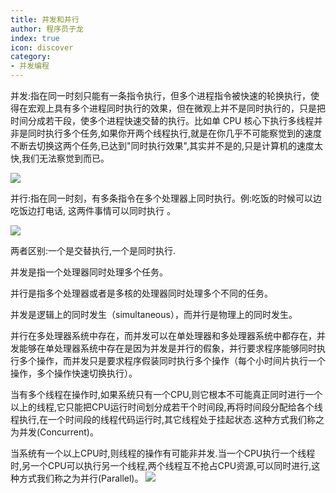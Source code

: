 ```yaml
---
title: 并发和并行
author: 程序员子龙
index: true
icon: discover
category:
- 并发编程
---
```

并发:指在同一时刻只能有一条指令执行，但多个进程指令被快速的轮换执行，使得在宏观上具有多个进程同时执行的效果，但在微观上并不是同时执行的，只是把时间分成若干段，使多个进程快速交替的执行。比如单 CPU 核心下执行多线程并非是同时执行多个任务,如果你开两个线程执行,就是在你几乎不可能察觉到的速度不断去切换这两个任务,已达到"同时执行效果",其实并不是的,只是计算机的速度太快,我们无法察觉到而已。

![](https://gitee.com/zysspace/pic/raw/master/images/202112092141700.PNG)

并行:指在同一时刻，有多条指令在多个处理器上同时执行。例:吃饭的时候可以边吃饭边打电话, 这两件事情可以同时执行 。

![](https://gitee.com/zysspace/pic/raw/master/images/202112092138755.PNG)

两者区别:一个是交替执行,一个是同时执行.

并发是指一个处理器同时处理多个任务。

并行是指多个处理器或者是多核的处理器同时处理多个不同的任务。

并发是逻辑上的同时发生（simultaneous），而并行是物理上的同时发生。

并行在多处理器系统中存在，而并发可以在单处理器和多处理器系统中都存在，并发能够在单处理器系统中存在是因为并发是并行的假象，并行要求程序能够同时执行多个操作，而并发只是要求程序假装同时执行多个操作（每个小时间片执行一个操作，多个操作快速切换执行）。

当有多个线程在操作时,如果系统只有一个CPU,则它根本不可能真正同时进行一个以上的线程,它只能把CPU运行时间划分成若干个时间段,再将时间段分配给各个线程执行,在一个时间段的线程代码运行时,其它线程处于挂起状态.这种方式我们称之为并发(Concurrent)。

当系统有一个以上CPU时,则线程的操作有可能非并发.当一个CPU执行一个线程时,另一个CPU可以执行另一个线程,两个线程互不抢占CPU资源,可以同时进行,这种方式我们称之为并行(Parallel)。
![](https://gitee.com/zysspace/pic/raw/master/images/202112092144861.PNG)

